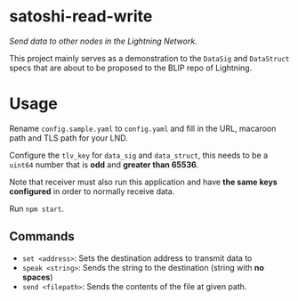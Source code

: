 # satoshi-read-write

*Send data to other nodes in the Lightning Network.*

This project mainly serves as a demonstration to the `DataSig` and `DataStruct` specs that are about to be proposed to the BLIP repo of Lightning.

# Usage

Rename `config.sample.yaml` to `config.yaml` and fill in the URL, macaroon path and TLS path for your LND.

Configure the `tlv_key` for `data_sig` and `data_struct`, this needs to be a `uint64` number that is **odd** and **greater than 65536**.

Note that receiver must also run this application and have **the same keys configured** in order to normally receive data.

Run `npm start`.

## Commands

- `set <address>`: Sets the destination address to transmit data to
- `speak <string>`: Sends the string to the destination (string with **no spaces**)
- `send <filepath>`: Sends the contents of the file at given path.